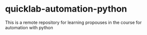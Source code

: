 # quicklab-automation-python
This is a remote repository for learning propouses in the course for automation with python 
